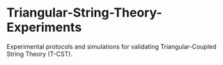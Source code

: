 # Triangular-String-Theory-Experiments
Experimental protocols and simulations for validating Triangular-Coupled String Theory (T-CST).
